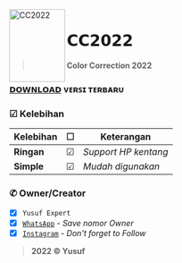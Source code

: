 <img src="https://cdn.pixabay.com/photo/2018/09/11/14/49/moe-3669736_1280.png" alt="CC2022" align="left" width="100" height="130">

# 𝗖𝗖𝟮𝟬𝟮𝟮
> **Color Correction 2022**

### [`𝗗𝗢𝗪𝗡𝗟𝗢𝗔𝗗`](https://github.com/avianz37/CC/raw/main/ArdanPcrLana.zip) ᴠᴇʀꜱɪ ᴛᴇʀʙᴀʀᴜ

### ☑ Kelebihan
|Kelebihan|☐|Keterangan|
|-|-|-|
|**Ringan**|☑|*Support HP kentang*|
|**Simple**|☑|*Mudah digunakan*|

### ✆ Owner/Creator
- [x] `Yusuf Expert`
- [x] [`WhatsApp`](https://wa.me/6283873115706) - *Save nomor Owner*
- [x] [`Instagram`](https://www.instagram.com/yusuf.expert) - *Don't forget to Follow*

> **2022 © Yusuf**
